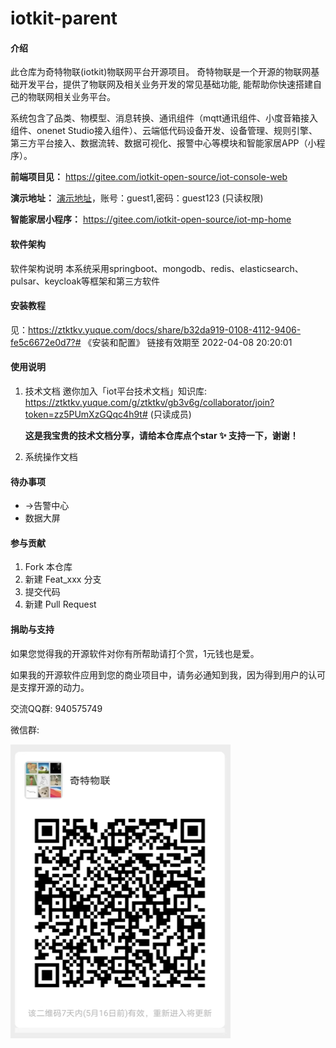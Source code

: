 # iotkit-parent

#### 介绍
此仓库为奇特物联(iotkit)物联网平台开源项目。
奇特物联是一个开源的物联网基础开发平台，提供了物联网及相关业务开发的常见基础功能, 能帮助你快速搭建自己的物联网相关业务平台。

系统包含了品类、物模型、消息转换、通讯组件（mqtt通讯组件、小度音箱接入组件、onenet Studio接入组件）、云端低代码设备开发、设备管理、规则引擎、第三方平台接入、数据流转、数据可视化、报警中心等模块和智能家居APP（小程序）。

 **前端项目见：** https://gitee.com/iotkit-open-source/iot-console-web

 **演示地址：** [演示地址](http://120.76.96.206)，账号：guest1,密码：guest123  (只读权限)

 **智能家居小程序：** https://gitee.com/iotkit-open-source/iot-mp-home 


#### 软件架构
软件架构说明
本系统采用springboot、mongodb、redis、elasticsearch、pulsar、keycloak等框架和第三方软件


#### 安装教程

见：https://ztktkv.yuque.com/docs/share/b32da919-0108-4112-9406-fe5c6672e0d7?# 《安装和配置》
链接有效期至 2022-04-08 20:20:01

#### 使用说明

1.  技术文档
    邀你加入「iot平台技术文档」知识库: https://ztktkv.yuque.com/g/ztktkv/gb3v6g/collaborator/join?token=zz5PUmXzGQqc4h9t# (只读成员)
    
      **这是我宝贵的技术文档分享，请给本仓库点个star :sparkles: 支持一下，谢谢！** 
2.  系统操作文档

#### 待办事项
- ->告警中心
- 数据大屏



#### 参与贡献

1.  Fork 本仓库
2.  新建 Feat_xxx 分支
3.  提交代码
4.  新建 Pull Request


#### 捐助与支持
如果您觉得我的开源软件对你有所帮助请打个赏，1元钱也是爱。

如果我的开源软件应用到您的商业项目中，请务必通知到我，因为得到用户的认可是支撑开源的动力。

交流QQ群: 940575749 

微信群:

![输入图片说明](doc/ma.png)

